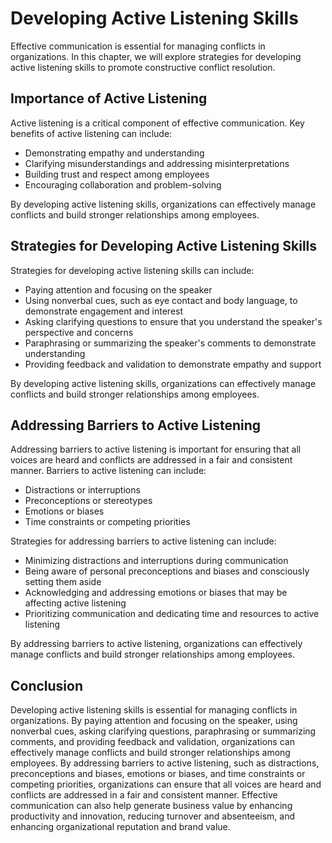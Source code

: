 # Developing Active Listening Skills

Effective communication is essential for managing conflicts in organizations. In this chapter, we will explore strategies for developing active listening skills to promote constructive conflict resolution.

Importance of Active Listening
------------------------------

Active listening is a critical component of effective communication. Key benefits of active listening can include:

* Demonstrating empathy and understanding
* Clarifying misunderstandings and addressing misinterpretations
* Building trust and respect among employees
* Encouraging collaboration and problem-solving

By developing active listening skills, organizations can effectively manage conflicts and build stronger relationships among employees.

Strategies for Developing Active Listening Skills
-------------------------------------------------

Strategies for developing active listening skills can include:

* Paying attention and focusing on the speaker
* Using nonverbal cues, such as eye contact and body language, to demonstrate engagement and interest
* Asking clarifying questions to ensure that you understand the speaker's perspective and concerns
* Paraphrasing or summarizing the speaker's comments to demonstrate understanding
* Providing feedback and validation to demonstrate empathy and support

By developing active listening skills, organizations can effectively manage conflicts and build stronger relationships among employees.

Addressing Barriers to Active Listening
---------------------------------------

Addressing barriers to active listening is important for ensuring that all voices are heard and conflicts are addressed in a fair and consistent manner. Barriers to active listening can include:

* Distractions or interruptions
* Preconceptions or stereotypes
* Emotions or biases
* Time constraints or competing priorities

Strategies for addressing barriers to active listening can include:

* Minimizing distractions and interruptions during communication
* Being aware of personal preconceptions and biases and consciously setting them aside
* Acknowledging and addressing emotions or biases that may be affecting active listening
* Prioritizing communication and dedicating time and resources to active listening

By addressing barriers to active listening, organizations can effectively manage conflicts and build stronger relationships among employees.

Conclusion
----------

Developing active listening skills is essential for managing conflicts in organizations. By paying attention and focusing on the speaker, using nonverbal cues, asking clarifying questions, paraphrasing or summarizing comments, and providing feedback and validation, organizations can effectively manage conflicts and build stronger relationships among employees. By addressing barriers to active listening, such as distractions, preconceptions and biases, emotions or biases, and time constraints or competing priorities, organizations can ensure that all voices are heard and conflicts are addressed in a fair and consistent manner. Effective communication can also help generate business value by enhancing productivity and innovation, reducing turnover and absenteeism, and enhancing organizational reputation and brand value.
